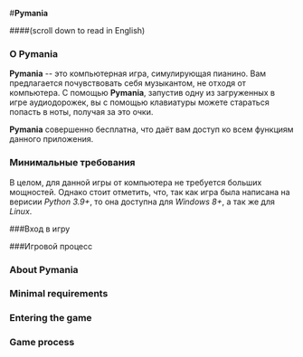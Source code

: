 #**Pymania**

####(scroll down to read in English)

### О **Pymania**

**Pymania** -- это компьютерная игра, симулирующая пианино. Вам предлагается почувствовать себя музыкантом, не отходя от компьютера. С помощью **Pymania**, запустив одну из загруженных в игре аудиодорожек, вы с помощью клавиатуры можете стараться попасть в ноты, получая за это очки.

**Pymania** совершенно бесплатна, что даёт вам доступ ко всем функциям данного приложения.

### Минимальные требования

В целом, для данной игры от компьютера не требуется больших мощностей. Однако стоит отметить, что, так как игра была написана на верисии *Python 3.9+*, то она доступна для *Windows 8+*, а так же для *Linux*.

###Вход в игру

###Игровой процесс

### About **Pymania**

### Minimal requirements

### Entering the game

### Game process


